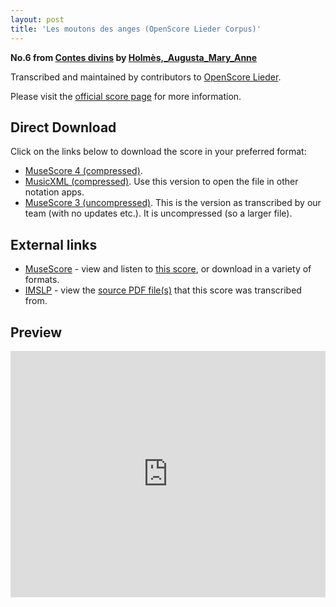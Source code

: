 ```yaml
---
layout: post
title: 'Les moutons des anges (OpenScore Lieder Corpus)'
---
```


__No.6 from [Contes divins](https://fourscoreandmore.org/openscore/lieder/Holm%C3%A8s%2C_Augusta_Mary_Anne/Contes_divins/) by [Holmès,_Augusta_Mary_Anne](https://fourscoreandmore.org/openscore/lieder/Holm%C3%A8s%2C_Augusta_Mary_Anne)__

Transcribed and maintained by contributors to [OpenScore Lieder].

Please visit the [official score page] for more information.

[official score page]: https://musescore.com/openscore-lieder-corpus/scores/5905808
[OpenScore Lieder]: https://musescore.com/openscore-lieder-corpus

## Direct Download

Click on the links below to download the score in your preferred format:
- [MuseScore 4 (compressed)](https://fourscoreandmore.org/openscore/lieder/Holm%C3%A8s%2C_Augusta_Mary_Anne/Contes_divins/6_Les_moutons_des_anges.mscz).
- [MusicXML (compressed)](https://fourscoreandmore.org/openscore/lieder/Holm%C3%A8s%2C_Augusta_Mary_Anne/Contes_divins/6_Les_moutons_des_anges.mxl). Use this version to open the file in other notation apps.
- [MuseScore 3 (uncompressed)](https://raw.githubusercontent.com/OpenScore/Lieder/refs/heads/main/scores/Holm%C3%A8s%2C_Augusta_Mary_Anne/Contes_divins/6_Les_moutons_des_anges/lc5905808.mscx). This is the version as transcribed by our team (with no updates etc.). It is uncompressed (so a larger file).

## External links

- [MuseScore] - view and listen to [this score][MuseScore], or download in a variety of formats.
- [IMSLP] - view the [source PDF file(s)][IMSLP] that this score was transcribed from.

[MuseScore]: https://musescore.com/score/5905808
[IMSLP]: https://imslp.org/wiki/Special:ReverseLookup/588991

## Preview

<iframe width="100%" height="394" src="https://musescore.com/openscore-lieder-corpus/scores/5905808/embed" frameborder="0" allowfullscreen allow="autoplay; fullscreen"></iframe>
